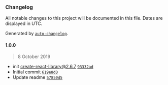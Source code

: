 ### Changelog

All notable changes to this project will be documented in this file. Dates are displayed in UTC.

Generated by [`auto-changelog`](https://github.com/CookPete/auto-changelog).

#### 1.0.0

> 8 October 2019

- init create-react-library@2.6.7 [`93332ad`](https://github.com/kabalpt/prismic-react-tools/commit/93332ad8bbf75ca5022341f9a6980f8a8df90513)
- Initial commit [`619e8d0`](https://github.com/kabalpt/prismic-react-tools/commit/619e8d098809d026b3050cb5a1ffc2c50f028f22)
- Update readme [`57850d5`](https://github.com/kabalpt/prismic-react-tools/commit/57850d5b7412befa0ffb6d40717638cdd42b610f)
